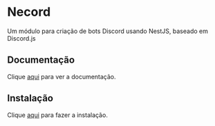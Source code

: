 # Necord

Um módulo para criação de bots Discord usando NestJS, baseado em Discord.js

## Documentação

Clique [aqui](https://github.com/GoogleChrome/web-vitals) para ver a documentação.

## Instalação

Clique [aqui](https://www.npmjs.com/package/necord) para fazer a instalação.
